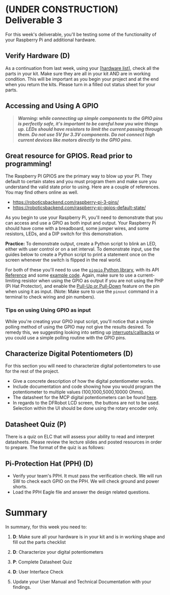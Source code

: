 # (UNDER CONSTRUCTION) Deliverable 3

For this week's deliverable, you'll be testing some of the functionality of your Raspberry Pi and additional hardware. 

## Verify Hardware (D)

As a continuation from last week, using your [[hardware list](./images/Parts%20List.png)], check all the parts in your kit. Make sure they are all in your kit AND are in working condition. This will be important as you begin your project and at the end when you return the kits. Please turn in a filled out status sheet for your parts.


## Accessing and Using A GPIO 

>***Warning: while connecting up simple components to the GPIO pins is perfectly safe, it's important to be careful how you wire things up. LEDs should have resistors to limit the current passing through them. Do not use 5V for 3.3V components. Do not connect high current devices like motors directly to the GPIO pins.***

## Great resource for GPIOS.  Read prior to programming!
The Raspberry PI GPIOS are the primary way to blow up your PI.  They default to certain states and you must program them and make sure you understand the valid state prior to using.  Here are a couple of references.  You may find others online as well.
- https://roboticsbackend.com/raspberry-pi-3-pins/
- https://roboticsbackend.com/raspberry-pi-gpios-default-state/

As you begin to use your Raspberry Pi, you'll need to demonstrate that you can access and use a GPIO as both input and output. Your Raspberry Pi should have come with a breadboard, some jumper wires, and some resistors, LEDs, and a DIP switch for this demonstration.

**Practice:** To demonstrate output, create a Python script to blink an LED, either with user control or on a set interval. To demonstrate input, use the guides below to create a Python script to print a statement once on the screen whenever the switch is flipped in the real world.

For both of these you'll need to use the [`pigpio` Python library](http://abyz.me.uk/rpi/pigpio/index.html#Type_3), with its API [Reference](http://abyz.me.uk/rpi/pigpio/python.html) and some [example code](http://abyz.me.uk/rpi/pigpio/examples.html#Python%20code). Again, make sure to use a current-limiting resistor when using the GPIO as output if you are not using the PHP (Pi Hat Protector), and enable the [Pull-Up or Pull-Down](https://en.wikipedia.org/wiki/Pull-up_resistor) feature on the pin when using it as input. (Note: Make sure to use the `pinout` command in a terminal to check wiring and pin numbers).

### Tips on using Using GPIO as input

While you're creating your GPIO input script, you'll notice that a simple polling method of using the GPIO may not give the results desired. To remedy this, we suggesting looking into setting up [interrupts/callbacks](http://abyz.me.uk/rpi/pigpio/python.html#callback) or you could use a simple polling routine with the GPIO pins.

## Characterize Digital Potentiometers (D)

For this section you will need to characterize digital potientometers to use for the rest of the project.
- Give a concrete description of how the digital potentiometer works.
- Include documentation and code showing how you would program the potentiometer to multiple values (100,1000,5000,10000 Ohms). 
- The datasheet for the MCP digital potentiometers can be found [here](https://ww1.microchip.com/downloads/aemDocuments/documents/OTH/ProductDocuments/DataSheets/22060b.pdf).
- In regards to the DFRobot LCD screen, the buttons are not to be used. Selection within the UI should be done using the rotary encoder only.

## Datasheet Quiz (P)

There is a quiz on ELC that will assess your ability to read and interpret datasheets. Please review the lecture slides and posted resources in order to prepare.
The format of the quiz is as follows: 

## Pi-Protection Hat (PPH) (D)
- Verify your team's PPH.  It must pass the verification check.  We will run SW to check each GPIO on the PPH.  We will check ground and power shorts.
- Load the PPH Eagle file and answer the design related questions.

# Summary

In summary, for this week you need to:

1. **D**: Make sure all your hardware is in your kit and is in working shape and fill out the parts checklist

2. **D**: Characterize your digital potentiometers
 
3. **P**: Complete Datasheet Quiz

4. **D**: User Interface Check

5. Update your User Manual and Technical Documentation with your findings.

